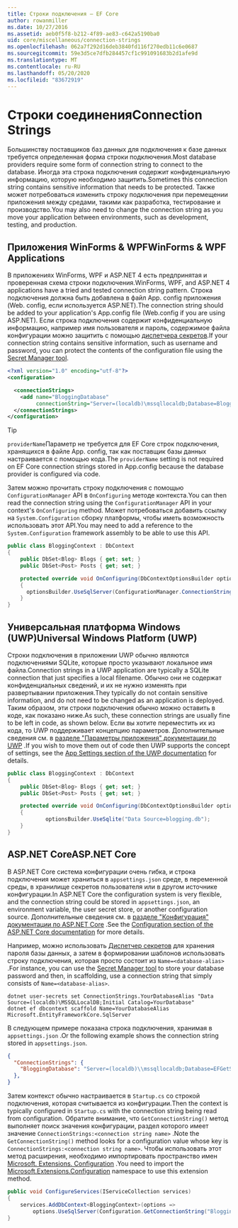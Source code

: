 ```yaml
---
title: Строки подключения — EF Core
author: rowanmiller
ms.date: 10/27/2016
ms.assetid: aeb0f5f8-b212-4f89-ae83-c642a5190ba0
uid: core/miscellaneous/connection-strings
ms.openlocfilehash: 062a7f292d16deb3840fd116f270edb11c6e0687
ms.sourcegitcommit: 59e3d5ce7dfb284457cf1c991091683b2d1afe9d
ms.translationtype: MT
ms.contentlocale: ru-RU
ms.lasthandoff: 05/20/2020
ms.locfileid: "83672919"
---
```

# <a name="connection-strings"></a><span data-ttu-id="c240c-102">Строки соединения</span><span class="sxs-lookup"><span data-stu-id="c240c-102">Connection Strings</span></span>

<span data-ttu-id="c240c-103">Большинству поставщиков баз данных для подключения к базе данных требуется определенная форма строки подключения.</span><span class="sxs-lookup"><span data-stu-id="c240c-103">Most database providers require some form of connection string to connect to the database.</span></span> <span data-ttu-id="c240c-104">Иногда эта строка подключения содержит конфиденциальную информацию, которую необходимо защитить.</span><span class="sxs-lookup"><span data-stu-id="c240c-104">Sometimes this connection string contains sensitive information that needs to be protected.</span></span> <span data-ttu-id="c240c-105">Также может потребоваться изменить строку подключения при перемещении приложения между средами, такими как разработка, тестирование и производство.</span><span class="sxs-lookup"><span data-stu-id="c240c-105">You may also need to change the connection string as you move your application between environments, such as development, testing, and production.</span></span>

## <a name="winforms--wpf-applications"></a><span data-ttu-id="c240c-106">Приложения WinForms & WPF</span><span class="sxs-lookup"><span data-stu-id="c240c-106">WinForms & WPF Applications</span></span>

<span data-ttu-id="c240c-107">В приложениях WinForms, WPF и ASP.NET 4 есть предпринятая и проверенная схема строки подключения.</span><span class="sxs-lookup"><span data-stu-id="c240c-107">WinForms, WPF, and ASP.NET 4 applications have a tried and tested connection string pattern.</span></span> <span data-ttu-id="c240c-108">Строка подключения должна быть добавлена в файл App. config приложения (Web. config, если используется ASP.NET).</span><span class="sxs-lookup"><span data-stu-id="c240c-108">The connection string should be added to your application's App.config file (Web.config if you are using ASP.NET).</span></span> <span data-ttu-id="c240c-109">Если строка подключения содержит конфиденциальную информацию, например имя пользователя и пароль, содержимое файла конфигурации можно защитить с помощью [диспетчера секретов](/aspnet/core/security/app-secrets#secret-manager).</span><span class="sxs-lookup"><span data-stu-id="c240c-109">If your connection string contains sensitive information, such as username and password, you can protect the contents of the configuration file using the [Secret Manager tool](/aspnet/core/security/app-secrets#secret-manager).</span></span>

``` xml
<?xml version="1.0" encoding="utf-8"?>
<configuration>

  <connectionStrings>
    <add name="BloggingDatabase"
         connectionString="Server=(localdb)\mssqllocaldb;Database=Blogging;Trusted_Connection=True;" />
  </connectionStrings>
</configuration>
```

> [!TIP]  
> <span data-ttu-id="c240c-110">`providerName`Параметр не требуется для EF Core строк подключения, хранящихся в файле App. config, так как поставщик базы данных настраивается с помощью кода.</span><span class="sxs-lookup"><span data-stu-id="c240c-110">The `providerName` setting is not required on EF Core connection strings stored in App.config because the database provider is configured via code.</span></span>

<span data-ttu-id="c240c-111">Затем можно прочитать строку подключения с помощью `ConfigurationManager` API в `OnConfiguring` методе контекста.</span><span class="sxs-lookup"><span data-stu-id="c240c-111">You can then read the connection string using the `ConfigurationManager` API in your context's `OnConfiguring` method.</span></span> <span data-ttu-id="c240c-112">Может потребоваться добавить ссылку на `System.Configuration` сборку платформы, чтобы иметь возможность использовать этот API.</span><span class="sxs-lookup"><span data-stu-id="c240c-112">You may need to add a reference to the `System.Configuration` framework assembly to be able to use this API.</span></span>

``` csharp
public class BloggingContext : DbContext
{
    public DbSet<Blog> Blogs { get; set; }
    public DbSet<Post> Posts { get; set; }

    protected override void OnConfiguring(DbContextOptionsBuilder optionsBuilder)
    {
      optionsBuilder.UseSqlServer(ConfigurationManager.ConnectionStrings["BloggingDatabase"].ConnectionString);
    }
}
```

## <a name="universal-windows-platform-uwp"></a><span data-ttu-id="c240c-113">Универсальная платформа Windows (UWP)</span><span class="sxs-lookup"><span data-stu-id="c240c-113">Universal Windows Platform (UWP)</span></span>

<span data-ttu-id="c240c-114">Строки подключения в приложении UWP обычно являются подключениями SQLite, которые просто указывают локальное имя файла.</span><span class="sxs-lookup"><span data-stu-id="c240c-114">Connection strings in a UWP application are typically a SQLite connection that just specifies a local filename.</span></span> <span data-ttu-id="c240c-115">Обычно они не содержат конфиденциальных сведений, и их не нужно изменять при развертывании приложения.</span><span class="sxs-lookup"><span data-stu-id="c240c-115">They typically do not contain sensitive information, and do not need to be changed as an application is deployed.</span></span> <span data-ttu-id="c240c-116">Таким образом, эти строки подключения обычно можно оставить в коде, как показано ниже.</span><span class="sxs-lookup"><span data-stu-id="c240c-116">As such, these connection strings are usually fine to be left in code, as shown below.</span></span> <span data-ttu-id="c240c-117">Если вы хотите переместить их из кода, то UWP поддерживает концепцию параметров. Дополнительные сведения см. в [разделе "Параметры приложения" документации по UWP](/windows/uwp/app-settings/store-and-retrieve-app-data) .</span><span class="sxs-lookup"><span data-stu-id="c240c-117">If you wish to move them out of code then UWP supports the concept of settings, see the [App Settings section of the UWP documentation](/windows/uwp/app-settings/store-and-retrieve-app-data) for details.</span></span>

``` csharp
public class BloggingContext : DbContext
{
    public DbSet<Blog> Blogs { get; set; }
    public DbSet<Post> Posts { get; set; }

    protected override void OnConfiguring(DbContextOptionsBuilder optionsBuilder)
    {
            optionsBuilder.UseSqlite("Data Source=blogging.db");
    }
}
```

## <a name="aspnet-core"></a><span data-ttu-id="c240c-118">ASP.NET Core</span><span class="sxs-lookup"><span data-stu-id="c240c-118">ASP.NET Core</span></span>

<span data-ttu-id="c240c-119">В ASP.NET Core система конфигурации очень гибка, и строка подключения может храниться в `appsettings.json` среде, в переменной среды, в хранилище секретов пользователя или в другом источнике конфигурации.</span><span class="sxs-lookup"><span data-stu-id="c240c-119">In ASP.NET Core the configuration system is very flexible, and the connection string could be stored in `appsettings.json`, an environment variable, the user secret store, or another configuration source.</span></span> <span data-ttu-id="c240c-120">Дополнительные сведения см. в [разделе "Конфигурация" документации по ASP.NET Core](/aspnet/core/fundamentals/configuration) .</span><span class="sxs-lookup"><span data-stu-id="c240c-120">See the [Configuration section of the ASP.NET Core documentation](/aspnet/core/fundamentals/configuration) for more details.</span></span>

<span data-ttu-id="c240c-121">Например, можно использовать [Диспетчер секретов](/aspnet/core/security/app-secrets#secret-manager) для хранения пароля базы данных, а затем в формировании шаблонов использовать строку подключения, которая просто состоит из `Name=<database-alias>` .</span><span class="sxs-lookup"><span data-stu-id="c240c-121">For instance, you can use the [Secret Manager tool](/aspnet/core/security/app-secrets#secret-manager) to store your database password and then, in scaffolding, use a connection string that simply consists of `Name=<database-alias>`.</span></span>

```dotnetcli
dotnet user-secrets set ConnectionStrings.YourDatabaseAlias "Data Source=(localdb)\MSSQLLocalDB;Initial Catalog=YourDatabase"
dotnet ef dbcontext scaffold Name=YourDatabaseAlias Microsoft.EntityFrameworkCore.SqlServer
```

<span data-ttu-id="c240c-122">В следующем примере показана строка подключения, хранимая в `appsettings.json` .</span><span class="sxs-lookup"><span data-stu-id="c240c-122">Or the following example shows the connection string stored in `appsettings.json`.</span></span>

``` json
{
  "ConnectionStrings": {
    "BloggingDatabase": "Server=(localdb)\\mssqllocaldb;Database=EFGetStarted.ConsoleApp.NewDb;Trusted_Connection=True;"
  },
}
```

<span data-ttu-id="c240c-123">Затем контекст обычно настраивается в `Startup.cs` со строкой подключения, которая считывается из конфигурации.</span><span class="sxs-lookup"><span data-stu-id="c240c-123">Then the context is typically configured in `Startup.cs` with the connection string being read from configuration.</span></span> <span data-ttu-id="c240c-124">Обратите внимание, что `GetConnectionString()` метод выполняет поиск значения конфигурации, раздел которого имеет значение `ConnectionStrings:<connection string name>` .</span><span class="sxs-lookup"><span data-stu-id="c240c-124">Note the `GetConnectionString()` method looks for a configuration value whose key is `ConnectionStrings:<connection string name>`.</span></span> <span data-ttu-id="c240c-125">Чтобы использовать этот метод расширения, необходимо импортировать пространство имен [Microsoft. Extensions. Configuration](/dotnet/api/microsoft.extensions.configuration) .</span><span class="sxs-lookup"><span data-stu-id="c240c-125">You need to import the [Microsoft.Extensions.Configuration](/dotnet/api/microsoft.extensions.configuration) namespace to use this extension method.</span></span>

``` csharp
public void ConfigureServices(IServiceCollection services)
{
    services.AddDbContext<BloggingContext>(options =>
        options.UseSqlServer(Configuration.GetConnectionString("BloggingDatabase")));
}
```
